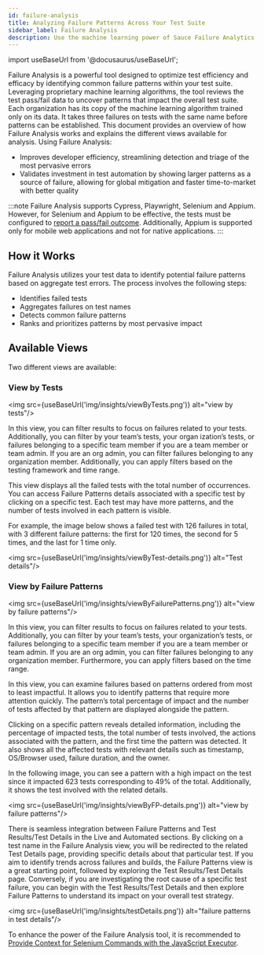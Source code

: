 ```yaml
---
id: failure-analysis
title: Analyzing Failure Patterns Across Your Test Suite
sidebar_label: Failure Analysis
description: Use the machine learning power of Sauce Failure Analytics to uncover errors and inefficiencies in your tests to improve your testing process.
---
```


import useBaseUrl from '@docusaurus/useBaseUrl';

Failure Analysis is a powerful tool designed to optimize test efficiency and efficacy by identifying common failure patterns within your test suite. Leveraging proprietary machine learning algorithms, the tool reviews the test pass/fail data to uncover patterns that impact the overall test suite. Each organization has its copy of the machine learning algorithm trained only on its data. It takes three failures on tests with the same name before patterns can be established. This document provides an overview of how Failure Analysis works and explains the different views available for analysis.
Using Failure Analysis:

- Improves developer efficiency, streamlining detection and triage of the most pervasive errors
- Validates investment in test automation by showing larger patterns as a source of failure, allowing for global mitigation and faster time-to-market with better quality

:::note
Failure Analysis supports Cypress, Playwright, Selenium and Appium. However, for Selenium and Appium to be effective, the tests must be configured to [report a pass/fail outcome](/basics/test-config-annotation/test-annotation#setting-passfail). Additionally, Appium is supported only for mobile web applications and not for native applications.
:::

## How it Works

Failure Analysis utilizes your test data to identify potential failure patterns based on aggregate test errors. The process involves the following steps:

- Identifies failed tests
- Aggregates failures on test names
- Detects common failure patterns
- Ranks and prioritizes patterns by most pervasive impact

## Available Views

Two different views are available:

### View by Tests

<img src={useBaseUrl('img/insights/viewByTests.png')} alt="view by tests"/>

In this view, you can filter results to focus on failures related to your tests. Additionally, you can filter by your team’s tests, your organ ization’s tests, or failures belonging to a specific team member if you are a team member or team admin. If you are an org admin, you can filter failures belonging to any organization member. Additionally, you can apply filters based on the testing framework and time range.

This view displays all the failed tests with the total number of occurrences. You can access Failure Patterns details associated with a specific test by clicking on a specific test. Each test may have more patterns, and the number of tests involved in each pattern is visible.

For example, the image below shows a failed test with 126 failures in total, with 3 different failure patterns: the first for 120 times, the second for 5 times, and the last for 1 time only.

<img src={useBaseUrl('img/insights/viewByTest-details.png')} alt="Test details"/>

### View by Failure Patterns

<img src={useBaseUrl('img/insights/viewByFailurePatterns.png')} alt="view by failure patterns"/>

In this view, you can filter results to focus on failures related to your tests. Additionally, you can filter by your team’s tests, your organization’s tests, or failures belonging to a specific team member if you are a team member or team admin. If you are an org admin, you can filter failures belonging to any organization member. Furthermore, you can apply filters based on the time range.

In this view, you can examine failures based on patterns ordered from most to least impactful. It allows you to identify patterns that require more attention quickly. The pattern’s total percentage of impact and the number of tests affected by that pattern are displayed alongside the pattern.

Clicking on a specific pattern reveals detailed information, including the percentage of impacted tests, the total number of tests involved, the actions associated with the pattern, and the first time the pattern was detected. It also shows all the affected tests with relevant details such as timestamp, OS/Browser used, failure duration, and the owner.

In the following image, you can see a pattern with a high impact on the test since it impacted 623 tests corresponding to 49% of the total. Additionally, it shows the test involved with the related details.

<img src={useBaseUrl('img/insights/viewByFP-details.png')} alt="view by failure patterns"/>

There is seamless integration between Failure Patterns and Test Results/Test Details in the Live and Automated sections. By clicking on a test name in the Failure Analysis view, you will be redirected to the related Test Details page, providing specific details about that particular test. If you aim to identify trends across failures and builds, the Failure Patterns view is a great starting point, followed by exploring the Test Results/Test Details page. Conversely, if you are investigating the root cause of a specific test failure, you can begin with the Test Results/Test Details and then explore Failure Patterns to understand its impact on your overall test strategy.

<img src={useBaseUrl('img/insights/testDetails.png')} alt="failure patterns in test details"/>

To enhance the power of the Failure Analysis tool, it is recommended to [Provide Context for Selenium Commands with the JavaScript Executor](/basics/test-config-annotation/test-annotation#selenium-javascript-executor).
